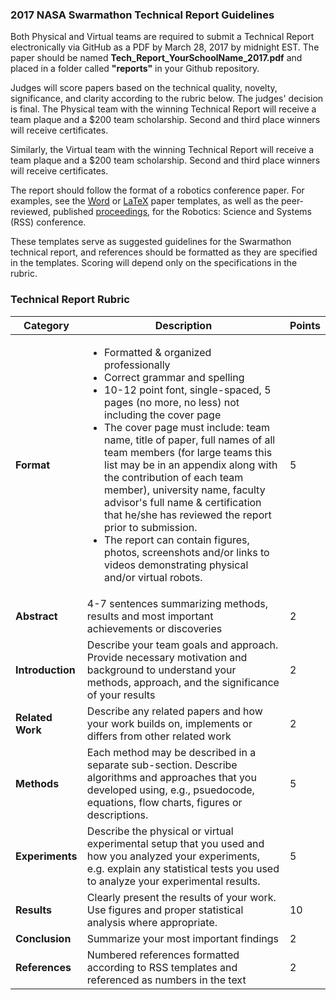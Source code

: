 ### 2017 NASA Swarmathon Technical Report Guidelines

Both Physical and Virtual teams are required to submit a Technical Report electronically via GitHub as a PDF by March 28, 2017 by midnight EST. The paper should be named **Tech_Report_YourSchoolName_2017.pdf** and placed in a folder called **"reports"** in your Github repository.

Judges will score papers based on the technical quality, novelty, significance, and clarity according to the rubric below. The judges' decision is final. The Physical team with the winning Technical Report will receive a team plaque and a $200 team scholarship. Second and third place winners will receive certificates.

Similarly, the Virtual team with the winning Technical Report will receive a team plaque and a $200 team scholarship. Second and third place winners will receive certificates.

The report should follow the format of a robotics conference paper. For examples, see the  [Word](http://www.roboticsconference.org/docs/paper-template-word.zip) or [LaTeX](http://www.roboticsconference.org/docs/paper-template-latex.tar.gz) paper templates, as well as the peer-reviewed, published [proceedings](http://www.roboticsproceedings.org/rss08/index.html), for the Robotics: Science and Systems (RSS) conference.

These templates serve as suggested guidelines for the Swarmathon technical report, and references should be formatted as they are specified in the templates. Scoring will depend only on the specifications in the rubric.


### Technical Report Rubric

|Category|Description|Points|
|--------|-----------|------|
|**Format**|<ul><li>Formatted & organized professionally</li><li>Correct grammar and spelling</li><li>10-12 point font, single-spaced, 5 pages (no more, no less) not including the cover page</li><li>The cover page must include: team name, title of paper, full names of all team members (for large teams this list may be in an appendix along with the contribution of each team member), university name, faculty advisor's full name & certification that he/she has reviewed the report prior to submission.</li><li>The report can contain figures, photos, screenshots and/or links to videos demonstrating physical and/or virtual robots.</li></ul>|5|
|**Abstract**|4-7 sentences summarizing methods, results and most important achievements or discoveries|2|
|**Introduction**|Describe your team goals and approach. Provide necessary motivation and background to understand your methods, approach, and the significance of your results|2|
|**Related Work**|Describe any related papers and how your work builds on, implements or differs from other related work|2|
|**Methods**|Each method may be described in a separate sub-section. Describe algorithms and approaches that you developed using, e.g., psuedocode, equations, flow charts, figures or descriptions.|5|
|**Experiments**|Describe the physical or virtual experimental setup that you used and how you analyzed your experiments, e.g. explain any statistical tests you used to analyze your experimental results.|5|
|**Results**|Clearly present the results of your work. Use figures and proper statistical analysis where appropriate.|10|
|**Conclusion**|Summarize your most important findings|2|
|**References**|Numbered references formatted according to RSS templates and referenced as numbers in the text|2|

